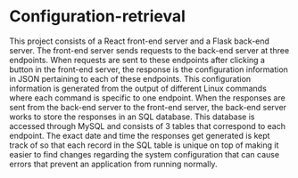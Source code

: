 # Configuration-retrieval

This project consists of a React front-end server and a Flask back-end server. The front-end server sends requests to the back-end server at three endpoints. When requests are sent to these endpoints after clicking a button in the front-end server, the response is the configuration information in JSON pertaining to each of these endpoints. This configuration information is generated from the output of different Linux commands where each command is specific to one endpoint. When the responses are sent from the back-end server to the front-end server, the back-end server works to store the responses in an SQL database. This database is accessed through MySQL and consists of 3 tables that correspond to each endpoint. The exact date and time the responses get generated is kept track of so that each record in the SQL table is unique on top of making it easier to find changes regarding the system configuration that can cause errors that prevent an application from running normally.
